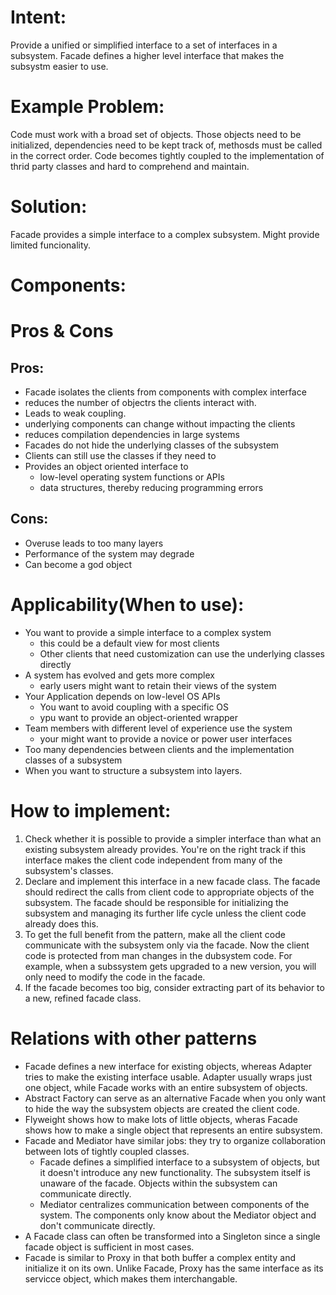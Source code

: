 # Intent:
Provide a unified or simplified interface to a set of interfaces in a subsystem. Facade defines a higher level interface 
that makes the subsystm easier to use.

# Example Problem:
Code must work with a broad set of  objects. Those objects need to be initialized, dependencies need to be kept track
of, methosds must be called in the correct order. Code becomes tightly coupled to the implementation of thrid party 
classes and hard to comprehend and maintain.

# Solution: 
Facade provides a simple interface to a complex subsystem. Might provide limited funcionality.

# Components:
# Pros & Cons
## Pros:
- Facade isolates the clients from components with complex interface
- reduces the number of objectrs the clients interact with.
- Leads to weak coupling.
- underlying components can change without impacting the clients
- reduces compilation dependencies in large systems
- Facades do not hide the underlying classes of the subsystem
- Clients can still use the classes if they need to
- Provides an object oriented interface to
    * low-level operating system functions or APIs
    * data structures, thereby reducing programming errors
## Cons:
- Overuse leads to too many layers
- Performance of the system may degrade
- Can become a god object

# Applicability(When to use):
- You want to provide a simple interface to a complex system 
    * this could be a default view for most clients
    * Other clients that need customization can use the underlying classes directly
- A system has evolved and gets more complex
    * early users might want to retain their views of the system
- Your Application depends on low-level OS APIs
    * You want to avoid coupling with a specific OS
    * ypu want to provide an object-oriented wrapper
- Team members with different level of experience use the system
    * your might want to provide a novice or power user interfaces
- Too many dependencies between clients and the implementation classes of a subsystem
- When you want to structure a subsystem into layers.

# How to implement:

1. Check whether it is possible to provide a simpler interface than what an existing subsystem already provides. 
You're on the right track if this interface makes the client code independent from many of the subsystem's classes.
2. Declare and implement this interface in a new facade class. The facade should redirect the calls from client code to 
appropriate objects of the subsystem. The facade should be responsible for initializing the subsystem and managing 
its further life cycle unless the client code already does this.
3. To get the full benefit from the pattern, make all the client code communicate with the subsystem only via the 
facade. Now the client code is protected from man changes in the dubsystem code. For example, when a subssystem gets 
upgraded to a new version, you will only need to modify the code in the facade.
4. If the facade becomes too big, consider extracting part of its behavior to a new, refined facade class.

# Relations with other patterns
- Facade defines a new interface for existing objects, whereas Adapter tries to make the existing interface usable. 
Adapter usually wraps just one object, while Facade works with an entire subsystem of objects.
- Abstract Factory can serve as an alternative Facade when you only want to hide the way the subsystem objects are 
created the client code.
- Flyweight shows how to make lots of little objects, wheras Facade shows how to make a single object that represents
an entire subsystem.
- Facade and Mediator have similar jobs: they try to organize collaboration between lots of tightly coupled classes.
    * Facade defines a simplified interface to a subsystem of objects, but it doesn't introduce any new functionality.
    The subsystem itself is unaware of the facade. Objects within the subsystem can communicate directly.
    * Mediator centralizes communication between components of the system. The components only know about the Mediator
    object and don't communicate directly.
- A Facade class can often be transformed into a  Singleton since a single facade object is sufficient in most cases.
- Facade is similar to Proxy in that both buffer a complex entity and initialize it on its own. Unlike Facade, Proxy has
the same interface as its servicce object, which makes them interchangable.